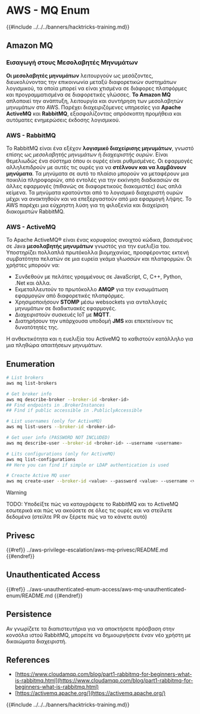 # AWS - MQ Enum

{{#include ../../../banners/hacktricks-training.md}}

## Amazon MQ

### Εισαγωγή στους Μεσολαβητές Μηνυμάτων

**Οι μεσολαβητές μηνυμάτων** λειτουργούν ως μεσάζοντες, διευκολύνοντας την επικοινωνία μεταξύ διαφορετικών συστημάτων λογισμικού, τα οποία μπορεί να είναι χτισμένα σε διάφορες πλατφόρμες και προγραμματισμένα σε διαφορετικές γλώσσες. **Το Amazon MQ** απλοποιεί την ανάπτυξη, λειτουργία και συντήρηση των μεσολαβητών μηνυμάτων στο AWS. Παρέχει διαχειριζόμενες υπηρεσίες για **Apache ActiveMQ** και **RabbitMQ**, εξασφαλίζοντας απρόσκοπτη προμήθεια και αυτόματες ενημερώσεις έκδοσης λογισμικού.

### AWS - RabbitMQ

Το RabbitMQ είναι ένα εξέχον **λογισμικό διαχείρισης μηνυμάτων**, γνωστό επίσης ως _μεσολαβητής μηνυμάτων_ ή _διαχειριστής ουρών_. Είναι θεμελιωδώς ένα σύστημα όπου οι ουρές είναι ρυθμισμένες. Οι εφαρμογές αλληλεπιδρούν με αυτές τις ουρές για να **στέλνουν και να λαμβάνουν μηνύματα**. Τα μηνύματα σε αυτό το πλαίσιο μπορούν να μεταφέρουν μια ποικιλία πληροφοριών, από εντολές για την εκκίνηση διαδικασιών σε άλλες εφαρμογές (πιθανώς σε διαφορετικούς διακομιστές) έως απλά κείμενα. Τα μηνύματα κρατούνται από το λογισμικό διαχειριστή ουρών μέχρι να ανακτηθούν και να επεξεργαστούν από μια εφαρμογή λήψης. Το AWS παρέχει μια εύχρηστη λύση για τη φιλοξενία και διαχείριση διακομιστών RabbitMQ.

### AWS - ActiveMQ

Το Apache ActiveMQ® είναι ένας κορυφαίος ανοιχτού κώδικα, βασισμένος σε Java **μεσολαβητής μηνυμάτων** γνωστός για την ευελιξία του. Υποστηρίζει πολλαπλά πρωτόκολλα βιομηχανίας, προσφέροντας εκτενή συμβατότητα πελατών σε μια ευρεία γκάμα γλωσσών και πλατφορμών. Οι χρήστες μπορούν να:

- Συνδεθούν με πελάτες γραμμένους σε JavaScript, C, C++, Python, .Net και άλλα.
- Εκμεταλλευτούν το πρωτόκολλο **AMQP** για την ενσωμάτωση εφαρμογών από διαφορετικές πλατφόρμες.
- Χρησιμοποιήσουν **STOMP** μέσω websockets για ανταλλαγές μηνυμάτων σε διαδικτυακές εφαρμογές.
- Διαχειριστούν συσκευές IoT με **MQTT**.
- Διατηρήσουν την υπάρχουσα υποδομή **JMS** και επεκτείνουν τις δυνατότητές της.

Η ανθεκτικότητα και η ευελιξία του ActiveMQ το καθιστούν κατάλληλο για μια πληθώρα απαιτήσεων μηνυμάτων.

## Enumeration
```bash
# List brokers
aws mq list-brokers

# Get broker info
aws mq describe-broker --broker-id <broker-id>
## Find endpoints in .BrokerInstances
## Find if public accessible in .PubliclyAccessible

# List usernames (only for ActiveMQ)
aws mq list-users --broker-id <broker-id>

# Get user info (PASSWORD NOT INCLUDED)
aws mq describe-user --broker-id <broker-id> --username <username>

# Lits configurations (only for ActiveMQ)
aws mq list-configurations
## Here you can find if simple or LDAP authentication is used

# Creacte Active MQ user
aws mq create-user --broker-id <value> --password <value> --username <value> --console-access
```
> [!WARNING]
> TODO: Υποδείξτε πώς να καταγράψετε το RabbitMQ και το ActiveMQ εσωτερικά και πώς να ακούσετε σε όλες τις ουρές και να στείλετε δεδομένα (στείλτε PR αν ξέρετε πώς να το κάνετε αυτό)

## Privesc

{{#ref}}
../aws-privilege-escalation/aws-mq-privesc/README.md
{{#endref}}

## Unauthenticated Access

{{#ref}}
../aws-unauthenticated-enum-access/aws-mq-unauthenticated-enum/README.md
{{#endref}}

## Persistence

Αν γνωρίζετε τα διαπιστευτήρια για να αποκτήσετε πρόσβαση στην κονσόλα ιστού RabbitMQ, μπορείτε να δημιουργήσετε έναν νέο χρήστη με δικαιώματα διαχειριστή.

## References

- [https://www.cloudamqp.com/blog/part1-rabbitmq-for-beginners-what-is-rabbitmq.html](https://www.cloudamqp.com/blog/part1-rabbitmq-for-beginners-what-is-rabbitmq.html)
- [https://activemq.apache.org/](https://activemq.apache.org/)

{{#include ../../../banners/hacktricks-training.md}}
